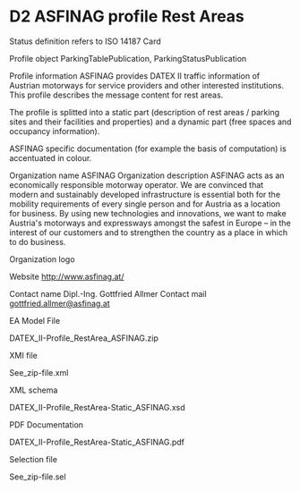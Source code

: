 # D2 ASFINAG profile Rest Areas

Status definition refers to ISO 14187
Card

Profile object
ParkingTablePublication, ParkingStatusPublication

Profile information
ASFINAG provides DATEX II traffic information of Austrian motorways for service providers and other interested institutions. This profile describes the message content for rest areas.
 
The profile is splitted into a static part (description of rest areas / parking sites and their facilities and properties) and a dynamic part (free spaces and occupancy information).

ASFINAG specific documentation (for example the basis of computation) is accentuated in colour.

Organization name
ASFINAG
Organization description
ASFINAG acts as an economically responsible motorway operator. We are convinced that modern and sustainably developed infrastructure is essential both for the mobility requirements of every single person and for Austria as a location for business. By using new technologies and innovations, we want to make Austria's motorways and expressways amongst the safest in Europe – in the interest of our customers and to strengthen the country as a place in which to do business.

Organization logo

Website
http://www.asfinag.at/

Contact name
Dipl.-Ing. Gottfried Allmer
Contact mail
gottfried.allmer@asfinag.at

EA Model File

DATEX_II-Profile_RestArea_ASFINAG.zip

XMI file

See_zip-file.xml

XML schema

DATEX_II-Profile_RestArea-Static_ASFINAG.xsd

PDF Documentation

DATEX_II-Profile_RestArea-Static_ASFINAG.pdf

Selection file

See_zip-file.sel
